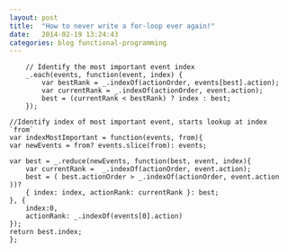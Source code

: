 ```yaml
---
layout: post
title:  "How to never write a for-loop ever again!"
date:   2014-02-19 13:24:43
categories: blog functional-programming
---
```


        // Identify the most important event index
        _.each(events, function(event, index) {
            var bestRank = _.indexOf(actionOrder, events[best].action);
            var currentRank = _.indexOf(actionOrder, event.action);
            best = (currentRank < bestRank) ? index : best;
        });

    //Identify index of most important event, starts lookup at index `from`
    var indexMostImportant = function(events, from){
	var newEvents = from? events.slice(from): events;

	var best = _.reduce(newEvents, function(best, event, index){
	    var currentRank =  _.indexOf(actionOrder, event.action);
	    best = ( best.actionOrder > _.indexOf(actionOrder, event.action ))?
		{ index: index, actionRank: currentRank }: best;
	}, {
	    index:0,
	    actionRank: _.indexOf(events[0].action)
	});
	return best.index;
    };


